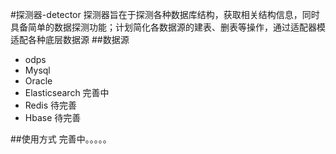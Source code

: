 #探测器-detector
    探测器旨在于探测各种数据库结构，获取相关结构信息，同时具备简单的数据探测功能；计划简化各数据源的建表、删表等操作，通过适配器模适配各种底层数据源
##数据源 
- odps
- Mysql
- Oracle
- Elasticsearch 完善中
- Redis 待完善
- Hbase 待完善

##使用方式
    完善中。。。。。
